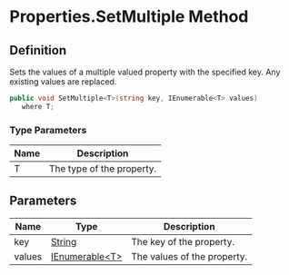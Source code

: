 # Properties.SetMultiple Method
## Definition

Sets the values of a multiple valued property with the specified key. Any existing values are replaced.

```c#
public void SetMultiple<T>(string key, IEnumerable<T> values)
   where T;
```

### Type Parameters

| Name | Description |
| ---- | ----------- |
| T | The type of the property. |

## Parameters

| Name | Type | Description |
| ---- | ---- | ----------- |
| key | [String](https://learn.microsoft.com/en-gb/dotnet/api/System.String) | The key of the property. |
| values | [IEnumerable&lt;T&gt;](https://learn.microsoft.com/en-gb/dotnet/api/System.Collections.Generic.IEnumerable-1) | The values of the property. |

